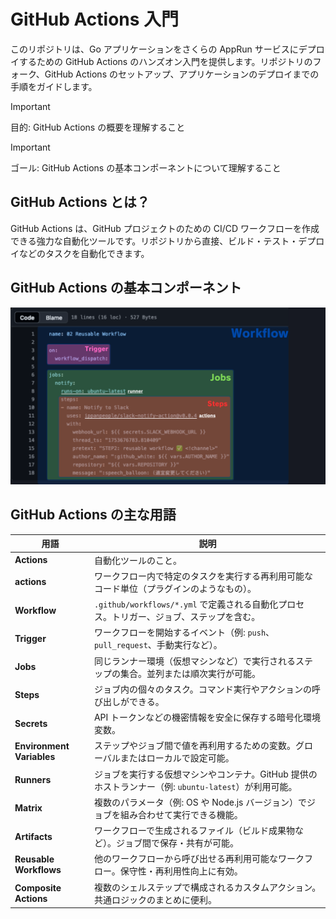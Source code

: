 # GitHub Actions 入門
このリポジトリは、Go アプリケーションをさくらの AppRun サービスにデプロイするための GitHub Actions のハンズオン入門を提供します。リポジトリのフォーク、GitHub Actions のセットアップ、アプリケーションのデプロイまでの手順をガイドします。

> [!IMPORTANT]
> 目的: GitHub Actions の概要を理解すること

> [!IMPORTANT]
> ゴール: GitHub Actions の基本コンポーネントについて理解すること

## GitHub Actions とは？
GitHub Actions は、GitHub プロジェクトのための CI/CD ワークフローを作成できる強力な自動化ツールです。リポジトリから直接、ビルド・テスト・デプロイなどのタスクを自動化できます。

## GitHub Actions の基本コンポーネント

![GitHub Actions 基本元件](basics_components.png)

## GitHub Actions の主な用語
| 用語                | 説明                                                                                   |
|---------------------|--------------------------------------------------------------------------------------|
| **Actions**         | 自動化ツールのこと。 |
| **actions**         | ワークフロー内で特定のタスクを実行する再利用可能なコード単位（プラグインのようなもの）。 |
| **Workflow**        | `.github/workflows/*.yml` で定義される自動化プロセス。トリガー、ジョブ、ステップを含む。   |
| **Trigger**         | ワークフローを開始するイベント（例: `push`、`pull_request`、手動実行など）。               |
| **Jobs**            | 同じランナー環境（仮想マシンなど）で実行されるステップの集合。並列または順次実行が可能。    |
| **Steps**           | ジョブ内の個々のタスク。コマンド実行やアクションの呼び出しができる。                      |
| **Secrets**         | API トークンなどの機密情報を安全に保存する暗号化環境変数。                              |
| **Environment Variables** | ステップやジョブ間で値を再利用するための変数。グローバルまたはローカルで設定可能。      |
| **Runners**         | ジョブを実行する仮想マシンやコンテナ。GitHub 提供のホストランナー（例: `ubuntu-latest`）が利用可能。 |
| **Matrix**          | 複数のパラメータ（例: OS や Node.js バージョン）でジョブを組み合わせて実行できる機能。     |
| **Artifacts**       | ワークフローで生成されるファイル（ビルド成果物など）。ジョブ間で保存・共有が可能。         |
| **Reusable Workflows** | 他のワークフローから呼び出せる再利用可能なワークフロー。保守性・再利用性向上に有効。   |
| **Composite Actions** | 複数のシェルステップで構成されるカスタムアクション。共通ロジックのまとめに便利。         |
